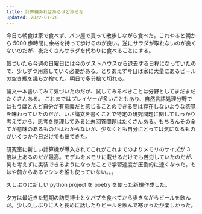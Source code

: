 ```yaml
---
title: 計算機あればあるほど捗るな
updated: 2022-01-26
---
```


今日も朝食は家で食べず、パン屋で買って散歩しながら食べた。これやると朝から 5000 歩時間に余裕を持って歩けるのが良い。逆にサラダが取れないのが良くないのだが、夜たくさんサラダを代わりに食べることにする。

気づいたら今週の日曜日には今のゲストハウスから退去する日程になっていたので、少しずつ用意していく必要がある。とりあえず今日は家に大量にあるビールの空き瓶を幾らか捨てた。明日で多分捨て切れる。

論文一本書いてみて気づいたのだが、試してみるべきことは分野としてまだまだたくさんある。
これまではプレイヤーが多いこともあり、自然言語処理分野ではもうほとんど自分が有意義だと感じることのできる問は存在しないような感覚を味わっていたのだが、いざ論文を書くことで特定の研究問題に関してしっかり考えてから、思考を整理してみると未回答問題はたくさんある。もちろんその全てが意味のあるものかはわからないが、少なくとも自分にとっては気になるものがいくつか今日だけでも出てきた。

研究室に新しい計算機が導入されてこれがこれまでのよりメモリのサイズが 3 倍以上あるのだが最高。モデルをメモリに載せるだけでも苦労していたのだが、何も考えずに実装できるようになったことで学習速度が圧倒的に速くなった。もはや前からあるマシンを誰も使っていない。。。

久しぶりに新しい python project を poetry を使った新規作成した。

夕方は最近きた短期の訪問博士とケバブを食べてから歩きながらビールを飲んだ。少し久しぶりに人と長めに話したりビールを飲んで寒かったが楽しかった。
